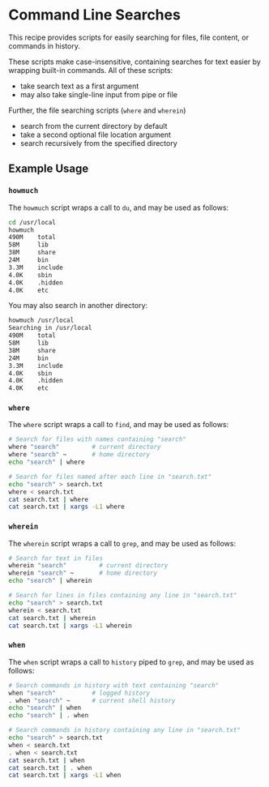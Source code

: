# Command Line Searches

This recipe provides scripts for easily searching for files, file content, or commands in history.

These scripts make case-insensitive, containing searches for text easier by wrapping built-in commands.
All of these scripts:

* take search text as a first argument
* may also take single-line input from pipe or file

Further, the file searching scripts (`where` and `wherein`)

* search from the current directory by default
* take a second optional file location argument
* search recursively from the specified directory


## Example Usage

### `howmuch`

The `howmuch` script wraps a call to `du`, and may be used as follows:

```bash
cd /usr/local
howmuch
490M    total
58M     lib
38M     share
24M     bin
3.3M    include
4.0K    sbin
4.0K    .hidden
4.0K    etc
```

You may also search in another directory:

```bash
howmuch /usr/local
Searching in /usr/local
490M    total
58M     lib
38M     share
24M     bin
3.3M    include
4.0K    sbin
4.0K    .hidden
4.0K    etc
```

### `where`

The `where` script wraps a call to `find`, and may be used as follows:

```bash
# Search for files with names containing "search"
where "search"         # current directory
where "search" ~       # home directory
echo "search" | where

# Search for files named after each line in "search.txt"
echo "search" > search.txt
where < search.txt
cat search.txt | where
cat search.txt | xargs -L1 where
```

### `wherein`

The `wherein` script wraps a call to `grep`, and may be used as follows:

```bash
# Search for text in files
wherein "search"         # current directory
wherein "search" ~       # home directory
echo "search" | wherein

# Search for lines in files containing any line in "search.txt"
echo "search" > search.txt
wherein < search.txt
cat search.txt | wherein
cat search.txt | xargs -L1 wherein
```

### `when`

The `when` script wraps a call to `history` piped to `grep`, and may be used as follows:

```bash
# Search commands in history with text containing "search"
when "search"          # logged history
. when "search" ~      # current shell history
echo "search" | when
echo "search" | . when

# Search commands in history containing any line in "search.txt"
echo "search" > search.txt
when < search.txt
. when < search.txt
cat search.txt | when
cat search.txt | . when
cat search.txt | xargs -L1 when
```
